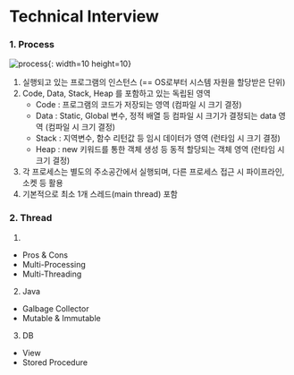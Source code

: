 # Technical Interview
### 1. Process
![process](https://user-images.githubusercontent.com/20007119/113556392-5cd89e80-9637-11eb-8142-f57a5c29d7b4.png){: width=10 height=10}
1. 실행되고 있는 프로그램의 인스턴스 (== OS로부터 시스템 자원을 할당받은 단위)
2. Code, Data, Stack, Heap 를 포함하고 있는 독립된 영역
    * Code : 프로그램의 코드가 저장되는 영역 (컴파일 시 크기 결정)  
    * Data : Static, Global 변수, 정적 배열 등 컴파일 시 크기가 결정되는 data 영역 (컴파일 시 크기 결정)  
    * Stack : 지역변수, 함수 리턴값 등 임시 데이터가 영역 (런타임 시 크기 결정)  
    * Heap : new 키워드를 통한 객체 생성 등 동적 할당되는 객체 영역 (런타임 시 크기 결정)  
3. 각 프로세스는 별도의 주소공간에서 실행되며, 다른 프로세스 접근 시 파이프라인, 소켓 등 활용
4. 기본적으로 최소 1개 스레드(main thread) 포함 
   
### 2. Thread
1. 
 * Pros & Cons
 * Multi-Processing 
 * Multi-Threading

2. Java
 * Galbage Collector
 * Mutable & Immutable
 
3. DB
 * View
 * Stored Procedure
 
